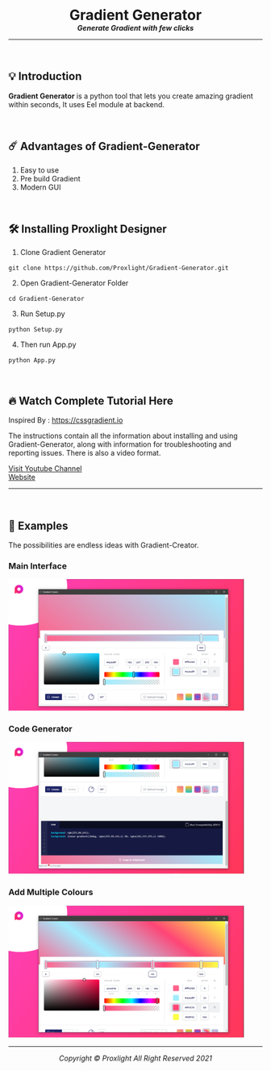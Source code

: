 <p align="center">

  <h1 align="center" style="margin: 0 auto 0 auto;">Gradient Generator</h1>
  <h5 align="center" style="margin: 0 auto 0 auto;">Generate Gradient with few clicks</h5>
  </p>
  
---
<br>

## 💡 Introduction

<b>Gradient Generator</b> is a python tool that lets you create amazing gradient within seconds, It uses Eel module at backend.
<br>

<br>



## ☄️  Advantages of <b>Gradient-Generator</b>

1. Easy to use
2. Pre build Gradient
3. Modern GUI


<br>



## 🛠  Installing Proxlight Designer

1. Clone Gradient Generator

```
git clone https://github.com/Proxlight/Gradient-Generator.git
```

2. Open Gradient-Generator Folder
```
cd Gradient-Generator
```

3. Run Setup.py
```
python Setup.py
```

4. Then run App.py
```
python App.py
```

<br>

## 🔥 Watch Complete Tutorial Here

Inspired By : https://cssgradient.io

The instructions contain all the information about installing and using Gradient-Generator, along with information for troubleshooting and reporting issues. There is also a video format.

[Visit Youtube Channel](https://www.youtube.com/channel/UCZY5SODGdRzOeD_lHCzPdKg)  
[Website](https://proxlight.github.io/)
___
<br>





## 🎯 Examples
The possibilities are endless ideas with Gradient-Creator.

### Main Interface
<img width="467" alt="Example 1" src="https://raw.githubusercontent.com/Proxlight/Gradient-Generator/main/1.png">

### Code Generator
<img width="467" alt="Example 2" src="https://raw.githubusercontent.com/Proxlight/Gradient-Generator/main/2.png">

### Add Multiple Colours
<img width="467" alt="Example 2" src="https://raw.githubusercontent.com/Proxlight/Gradient-Generator/main/3.png">


---

<p align="center">

  <h6 align="center" style="margin: 0 auto 0 auto;">Copyright © Proxlight All Right Reserved 2021</h1>
  </p>
